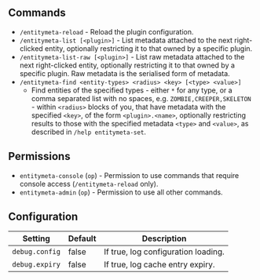 Commands
--------
 * `/entitymeta-reload` - Reload the plugin configuration.
 * `/entitymeta-list [<plugin>]` - List metadata attached to the next 
   right-clicked entity, optionally restricting it to that owned by a 
   specific plugin.
 * `/entitymeta-list-raw [<plugin>]` - List raw metadata attached to 
   the next right-clicked entity, optionally restricting it to that 
   owned by a specific plugin. Raw metadata is the serialised form 
   of metadata.
 * `/entitymeta-find <entity-types> <radius> <key> [<type> <value>]` 
   - Find entities of the specified types - either `*` for any type, 
   or a comma separated list with no spaces, e.g. `ZOMBIE,CREEPER,SKELETON` -
   within `<radius>` blocks of you, that have metadata with the specified 
   `<key>`, of the form `<plugin>.<name>`, optionally restricting results 
   to those with the specified metadata `<type>` and `<value>`, as 
   described in `/help entitymeta-set`.
 

Permissions
-----------
 * `entitymeta-console` (`op`) - Permission to use commands that require console access (`/entitymeta-reload` only).
 * `entitymeta-admin` (`op`) - Permission to use all other commands.

 
 Configuration
 -------------
 | Setting         | Default | Description                         |
 | --------------- | ------  | ----------------------------------- |
 | `debug.config`  | false   | If true, log configuration loading. |
 | `debug.expiry`  | false   | If true, log cache entry expiry.    |